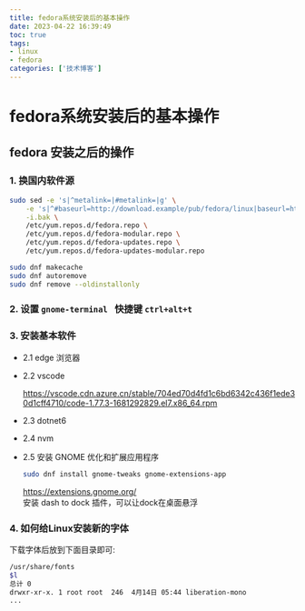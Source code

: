 ```yaml
---
title: fedora系统安装后的基本操作
date: 2023-04-22 16:39:49
toc: true
tags:
- linux
- fedora
categories: ['技术博客']
---
```

# fedora系统安装后的基本操作
## fedora 安装之后的操作

### 1. 换国内软件源
```bash
sudo sed -e 's|^metalink=|#metalink=|g' \
    -e 's|^#baseurl=http://download.example/pub/fedora/linux|baseurl=https://mirrors.tuna.tsinghua.edu.cn/fedora|g' \
    -i.bak \
    /etc/yum.repos.d/fedora.repo \
    /etc/yum.repos.d/fedora-modular.repo \
    /etc/yum.repos.d/fedora-updates.repo \
    /etc/yum.repos.d/fedora-updates-modular.repo

sudo dnf makecache
sudo dnf autoremove
sudo dnf remove --oldinstallonly
```
### 2. 设置 `gnome-terminal ` 快捷键 `ctrl+alt+t`
### 3. 安装基本软件
+ 2.1 edge 浏览器
+ 2.2 vscode   

    https://vscode.cdn.azure.cn/stable/704ed70d4fd1c6bd6342c436f1ede30d1cff4710/code-1.77.3-1681292829.el7.x86_64.rpm

+ 2.3 dotnet6
+ 2.4 nvm  
+ 2.5 安装 GNOME 优化和扩展应用程序  
    ```bash
    sudo dnf install gnome-tweaks gnome-extensions-app
    ```
    https://extensions.gnome.org/  
    安装 dash to dock 插件，可以让dock在桌面悬浮
### 4. 如何给Linux安装新的字体  
下载字体后放到下面目录即可:
```bash
/usr/share/fonts
$l
总计 0
drwxr-xr-x. 1 root root  246  4月14日 05:44 liberation-mono
...
```
